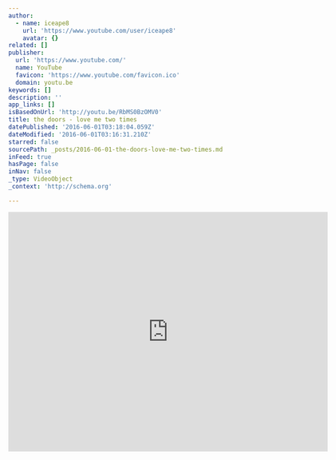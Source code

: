 ```yaml
---
author:
  - name: iceape8
    url: 'https://www.youtube.com/user/iceape8'
    avatar: {}
related: []
publisher:
  url: 'https://www.youtube.com/'
  name: YouTube
  favicon: 'https://www.youtube.com/favicon.ico'
  domain: youtu.be
keywords: []
description: ''
app_links: []
isBasedOnUrl: 'http://youtu.be/RbMS0BzOMV0'
title: the doors - love me two times
datePublished: '2016-06-01T03:18:04.059Z'
dateModified: '2016-06-01T03:16:31.210Z'
starred: false
sourcePath: _posts/2016-06-01-the-doors-love-me-two-times.md
inFeed: true
hasPage: false
inNav: false
_type: VideoObject
_context: 'http://schema.org'

---
```

<iframe src="http://cdn.embedly.com/widgets/media.html?src=https%3A%2F%2Fwww.youtube.com%2Fembed%2FRbMS0BzOMV0%3Ffeature%3Doembed&amp;url=http%3A%2F%2Fwww.youtube.com%2Fwatch%3Fv%3DRbMS0BzOMV0&amp;image=https%3A%2F%2Fi.ytimg.com%2Fvi%2FRbMS0BzOMV0%2Fhqdefault.jpg&amp;key=b7d04c9b404c499eba89ee7072e1c4f7&amp;type=text%2Fhtml&amp;schema=youtube" width="640" height="480" scrolling="no" frameborder="0" allowfullscreen="" style=""></iframe>